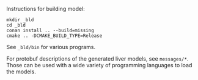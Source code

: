Instructions for building model:

```
mkdir _bld
cd _bld
conan install .. --build=missing
cmake .. -DCMAKE_BUILD_TYPE=Release
```
See `_bld/bin` for various programs.

For protobuf descriptions of the generated liver models, see `messages/*`. Those can be used with a wide variety of programming languages to load the models.
